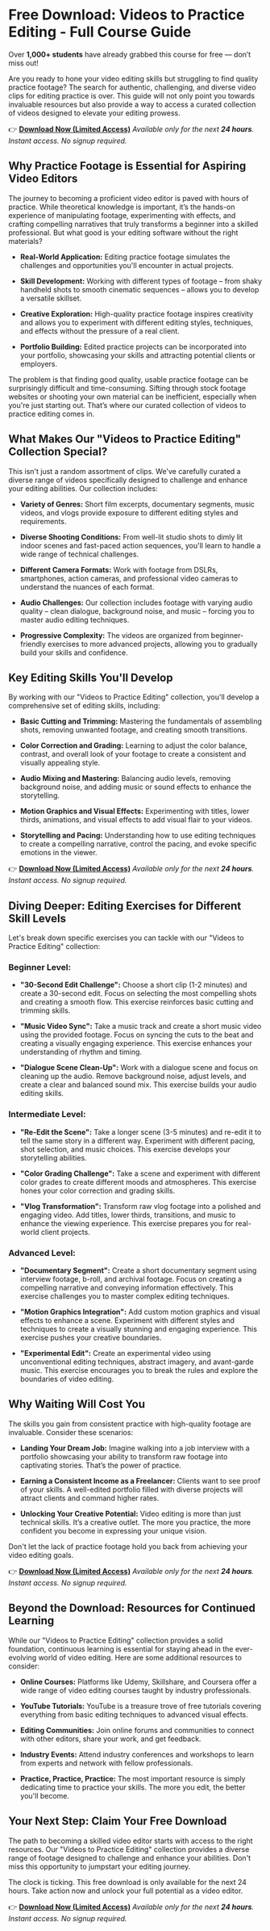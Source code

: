 # Free Download: Videos to Practice Editing - Full Course Guide

Over **1,000+ students** have already grabbed this course for free — don’t miss out!

Are you ready to hone your video editing skills but struggling to find quality practice footage? The search for authentic, challenging, and diverse video clips for editing practice is over. This guide will not only point you towards invaluable resources but also provide a way to access a curated collection of videos designed to elevate your editing prowess.

👉 **[Download Now (Limited Access)](https://udemywork.com/videos-to-practice-editing)**
_Available only for the next **24 hours**. Instant access. No signup required._

## Why Practice Footage is Essential for Aspiring Video Editors

The journey to becoming a proficient video editor is paved with hours of practice. While theoretical knowledge is important, it’s the hands-on experience of manipulating footage, experimenting with effects, and crafting compelling narratives that truly transforms a beginner into a skilled professional. But what good is your editing software without the right materials?

*   **Real-World Application:** Editing practice footage simulates the challenges and opportunities you'll encounter in actual projects.

*   **Skill Development:** Working with different types of footage – from shaky handheld shots to smooth cinematic sequences – allows you to develop a versatile skillset.

*   **Creative Exploration:** High-quality practice footage inspires creativity and allows you to experiment with different editing styles, techniques, and effects without the pressure of a real client.

*   **Portfolio Building:** Edited practice projects can be incorporated into your portfolio, showcasing your skills and attracting potential clients or employers.

The problem is that finding good quality, usable practice footage can be surprisingly difficult and time-consuming. Sifting through stock footage websites or shooting your own material can be inefficient, especially when you're just starting out. That’s where our curated collection of videos to practice editing comes in.

## What Makes Our "Videos to Practice Editing" Collection Special?

This isn't just a random assortment of clips. We've carefully curated a diverse range of videos specifically designed to challenge and enhance your editing abilities. Our collection includes:

*   **Variety of Genres:** Short film excerpts, documentary segments, music videos, and vlogs provide exposure to different editing styles and requirements.

*   **Diverse Shooting Conditions:** From well-lit studio shots to dimly lit indoor scenes and fast-paced action sequences, you'll learn to handle a wide range of technical challenges.

*   **Different Camera Formats:** Work with footage from DSLRs, smartphones, action cameras, and professional video cameras to understand the nuances of each format.

*   **Audio Challenges:** Our collection includes footage with varying audio quality – clean dialogue, background noise, and music – forcing you to master audio editing techniques.

*   **Progressive Complexity:** The videos are organized from beginner-friendly exercises to more advanced projects, allowing you to gradually build your skills and confidence.

## Key Editing Skills You'll Develop

By working with our "Videos to Practice Editing" collection, you'll develop a comprehensive set of editing skills, including:

*   **Basic Cutting and Trimming:** Mastering the fundamentals of assembling shots, removing unwanted footage, and creating smooth transitions.

*   **Color Correction and Grading:** Learning to adjust the color balance, contrast, and overall look of your footage to create a consistent and visually appealing style.

*   **Audio Mixing and Mastering:** Balancing audio levels, removing background noise, and adding music or sound effects to enhance the storytelling.

*   **Motion Graphics and Visual Effects:** Experimenting with titles, lower thirds, animations, and visual effects to add visual flair to your videos.

*   **Storytelling and Pacing:** Understanding how to use editing techniques to create a compelling narrative, control the pacing, and evoke specific emotions in the viewer.

👉 **[Download Now (Limited Access)](https://udemywork.com/videos-to-practice-editing)**
_Available only for the next **24 hours**. Instant access. No signup required._

## Diving Deeper: Editing Exercises for Different Skill Levels

Let's break down specific exercises you can tackle with our "Videos to Practice Editing" collection:

### Beginner Level:

*   **"30-Second Edit Challenge":** Choose a short clip (1-2 minutes) and create a 30-second edit. Focus on selecting the most compelling shots and creating a smooth flow. This exercise reinforces basic cutting and trimming skills.

*   **"Music Video Sync":** Take a music track and create a short music video using the provided footage. Focus on syncing the cuts to the beat and creating a visually engaging experience. This exercise enhances your understanding of rhythm and timing.

*   **"Dialogue Scene Clean-Up":** Work with a dialogue scene and focus on cleaning up the audio. Remove background noise, adjust levels, and create a clear and balanced sound mix. This exercise builds your audio editing skills.

### Intermediate Level:

*   **"Re-Edit the Scene":** Take a longer scene (3-5 minutes) and re-edit it to tell the same story in a different way. Experiment with different pacing, shot selection, and music choices. This exercise develops your storytelling abilities.

*   **"Color Grading Challenge":** Take a scene and experiment with different color grades to create different moods and atmospheres. This exercise hones your color correction and grading skills.

*   **"Vlog Transformation":** Transform raw vlog footage into a polished and engaging video. Add titles, lower thirds, transitions, and music to enhance the viewing experience. This exercise prepares you for real-world client projects.

### Advanced Level:

*   **"Documentary Segment":** Create a short documentary segment using interview footage, b-roll, and archival footage. Focus on creating a compelling narrative and conveying information effectively. This exercise challenges you to master complex editing techniques.

*   **"Motion Graphics Integration":** Add custom motion graphics and visual effects to enhance a scene. Experiment with different styles and techniques to create a visually stunning and engaging experience. This exercise pushes your creative boundaries.

*   **"Experimental Edit":** Create an experimental video using unconventional editing techniques, abstract imagery, and avant-garde music. This exercise encourages you to break the rules and explore the boundaries of video editing.

## Why Waiting Will Cost You

The skills you gain from consistent practice with high-quality footage are invaluable. Consider these scenarios:

*   **Landing Your Dream Job:** Imagine walking into a job interview with a portfolio showcasing your ability to transform raw footage into captivating stories. That’s the power of practice.

*   **Earning a Consistent Income as a Freelancer:** Clients want to see proof of your skills. A well-edited portfolio filled with diverse projects will attract clients and command higher rates.

*   **Unlocking Your Creative Potential:** Video editing is more than just technical skills. It’s a creative outlet. The more you practice, the more confident you become in expressing your unique vision.

Don't let the lack of practice footage hold you back from achieving your video editing goals.

👉 **[Download Now (Limited Access)](https://udemywork.com/videos-to-practice-editing)**
_Available only for the next **24 hours**. Instant access. No signup required._

## Beyond the Download: Resources for Continued Learning

While our "Videos to Practice Editing" collection provides a solid foundation, continuous learning is essential for staying ahead in the ever-evolving world of video editing. Here are some additional resources to consider:

*   **Online Courses:** Platforms like Udemy, Skillshare, and Coursera offer a wide range of video editing courses taught by industry professionals.

*   **YouTube Tutorials:** YouTube is a treasure trove of free tutorials covering everything from basic editing techniques to advanced visual effects.

*   **Editing Communities:** Join online forums and communities to connect with other editors, share your work, and get feedback.

*   **Industry Events:** Attend industry conferences and workshops to learn from experts and network with fellow professionals.

*   **Practice, Practice, Practice:** The most important resource is simply dedicating time to practice your skills. The more you edit, the better you'll become.

## Your Next Step: Claim Your Free Download

The path to becoming a skilled video editor starts with access to the right resources. Our "Videos to Practice Editing" collection provides a diverse range of footage designed to challenge and enhance your abilities. Don't miss this opportunity to jumpstart your editing journey.

The clock is ticking. This free download is only available for the next 24 hours. Take action now and unlock your full potential as a video editor.

👉 **[Download Now (Limited Access)](https://udemywork.com/videos-to-practice-editing)**
_Available only for the next **24 hours**. Instant access. No signup required._
